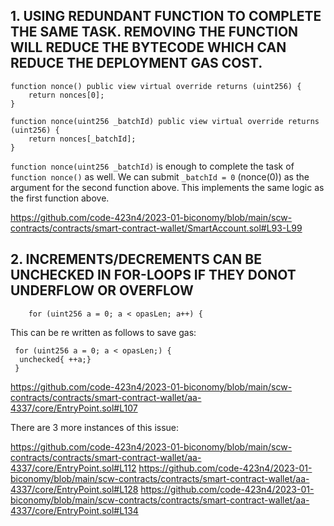 ## 1. USING REDUNDANT FUNCTION TO COMPLETE THE SAME TASK. REMOVING THE FUNCTION WILL REDUCE THE BYTECODE WHICH CAN REDUCE THE DEPLOYMENT GAS COST.

    function nonce() public view virtual override returns (uint256) {
        return nonces[0];
    }

    function nonce(uint256 _batchId) public view virtual override returns (uint256) {
        return nonces[_batchId];
    } 
	
`function nonce(uint256 _batchId)` is enough to complete the task of `function nonce()` as well. We can submit `_batchId = 0` (nonce(0)) as the argument for the second function above. This implements the same logic as the first function above.

https://github.com/code-423n4/2023-01-biconomy/blob/main/scw-contracts/contracts/smart-contract-wallet/SmartAccount.sol#L93-L99

## 2. INCREMENTS/DECREMENTS CAN BE UNCHECKED IN FOR-LOOPS IF THEY DONOT UNDERFLOW OR OVERFLOW

        for (uint256 a = 0; a < opasLen; a++) {
		
This can be re written as follows to save gas:

     for (uint256 a = 0; a < opasLen;) {
      unchecked{ ++a;}
     }
	 
https://github.com/code-423n4/2023-01-biconomy/blob/main/scw-contracts/contracts/smart-contract-wallet/aa-4337/core/EntryPoint.sol#L107

There are 3 more instances of this issue:

https://github.com/code-423n4/2023-01-biconomy/blob/main/scw-contracts/contracts/smart-contract-wallet/aa-4337/core/EntryPoint.sol#L112
https://github.com/code-423n4/2023-01-biconomy/blob/main/scw-contracts/contracts/smart-contract-wallet/aa-4337/core/EntryPoint.sol#L128
https://github.com/code-423n4/2023-01-biconomy/blob/main/scw-contracts/contracts/smart-contract-wallet/aa-4337/core/EntryPoint.sol#L134